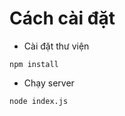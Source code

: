 <h1> Cách cài đặt </h1>

  - Cài đặt thư viện 
  
  ```
  npm install
  ```

  - Chạy server

  ```
  node index.js
  ```